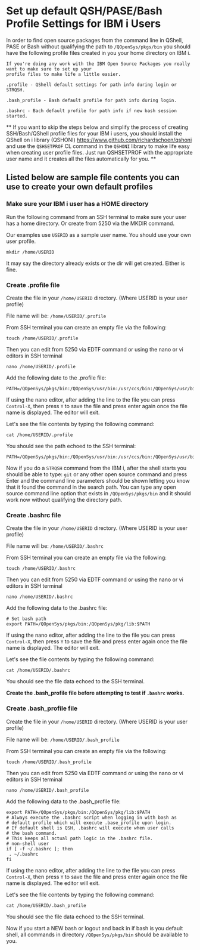 # Set up default QSH/PASE/Bash Profile Settings for IBM i Users
In order to find open source packages from the command line in QShell, PASE or Bash without qualifying the path to ```/QOpenSys/pkgs/bin``` you should have the following profile files created in you your home directory on IBM i.   

```
If you're doing any work with the IBM Open Source Packages you really want to make sure to set up your
profile files to make life a little easier.
```

```
.profile - QShell default settings for path info during login or STRQSH.

.bash_profile - Bash default profile for path info during login.

.bashrc - Bach default profile for path info if new bash session started.
```
   
** If you want to skip the steps below and simplify the process of creating SSH/Bash/QShell profile files for your IBM i users, you should install the QShell on i library (QSHONI) https://www.github.com/richardschoen/qshoni  and use the ```QSHSETPROF``` CL command in the ```QSHONI``` library to make life easy when creating user profile files. Just run QSHSETPROF with the appropriate user name and it creates all the files automatically for you. **


## Listed below are sample file contents you can use to create your own default profiles

### Make sure your IBM i user has a HOME directory 
Run the following command from an SSH terminal to make sure your user has a home directory. Or create from 5250 via the MKDIR command. 

Our examples use ```USERID``` as a sample user name. You should use your own user profile.   

```mkdir /home/USERID```   

It may say the directory already exists or the dir will get created. Either is fine.   

### Create .profile file
Create the file in your ```/home/USERID``` directory. (Where USERID is your user profile) 

File name will be: ```/home/USERID/.profile```

From SSH terminal you can create an empty file via the following:
```
touch /home/USERID/.profile
```
Then you can edit from 5250 via EDTF command or using the nano or vi editors in SSH terminal

```nano /home/USERID/.profile```

Add the following date to the .profile file:
```
PATH=/QOpenSys/pkgs/bin:/QOpenSys/usr/bin:/usr/ccs/bin:/QOpenSys/usr/bin/X11:/usr/sbin:.:/usr/bin:$PATH
```
If using the nano editor, after adding the line to the file you can press ```Control-X```, then press ```Y``` to save the file and press enter again once the file name is displayed. The editor will exit.   

Let's see the file contents by typing the following command:
```
cat /home/USERID/.profile
```
You should see the path echoed to the SSH terminal:
```
PATH=/QOpenSys/pkgs/bin:/QOpenSys/usr/bin:/usr/ccs/bin:/QOpenSys/usr/bin/X11:/usr/sbin:.:/usr/bin:$PATH
```

Now if you do a ```STRQSH``` command from the IBM i, after the shell starts you should be able to type: ```git``` or any other open source command and press Enter and the command line parameters should be shown letting you know that it found the command in the search path. You can type any open source command line option that exists in ```/QOpenSys/pkgs/bin``` and it should work now without qualifying the directory path.   

### Create .bashrc file
Create the file in your ```/home/USERID``` directory. (Where USERID is your user profile) 

File name will be: ```/home/USERID/.bashrc```

From SSH terminal you can create an empty file via the following:
```
touch /home/USERID/.bashrc
```
Then you can edit from 5250 via EDTF command or using the nano or vi editors in SSH terminal

```nano /home/USERID/.bashrc```

Add the following data to the .bashrc file:
```
# Set bash path                                            
export PATH=/QOpenSys/pkgs/bin:/QOpenSys/pkg/lib:$PATH     
```
If using the nano editor, after adding the line to the file you can press ```Control-X```, then press ```Y``` to save the file and press enter again once the file name is displayed.  The editor will exit.   

Let's see the file contents by typing the following command:
```
cat /home/USERID/.bashrc
```
You should see the file data echoed to the SSH terminal.

**Create the .bash_profile file before attempting to test if ```.bashrc``` works.** 

### Create .bash_profile file
Create the file in your ```/home/USERID``` directory. (Where USERID is your user profile) 

File name will be: ```/home/USERID/.bash_profile```

From SSH terminal you can create an empty file via the following:
```
touch /home/USERID/.bash_profile
```
Then you can edit from 5250 via EDTF command or using the nano or vi editors in SSH terminal

```nano /home/USERID/.bash_profile```

Add the following data to the .bash_profile file:
```
export PATH=/QOpenSys/pkgs/bin:/QOpenSys/pkg/lib:$PATH           
# Always execute the .bashrc script when logging in with bash as 
# default profile which will execute .base_profile upon login.   
# If default shell is QSH, .bashrc will execute when user calls  
# the bash command.                                              
# This keeps all actual path logic in the .bashrc file.          
# non-shell user                                                 
if [ -f ~/.bashrc ]; then                                        
 . ~/.bashrc                                                     
fi                                                               
```
If using the nano editor, after adding the line to the file you can press ```Control-X```, then press ```Y``` to save the file and press enter again once the file name is displayed.  The editor will exit.   

Let's see the file contents by typing the following command:
```
cat /home/USERID/.bash_profile
```
You should see the file data echoed to the SSH terminal.

Now if you start a NEW bash or logout and back in if bash is you default shell, all commands in directory ```/QOpenSys/pkgs/bin``` should be available to you. 
